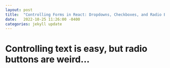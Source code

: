 ```yaml
---
layout: post
title:  "Controlling Forms in React: Dropdowns, Checkboxes, and Radio Buttons"
date:   2022-10-25 11:26:00 -0400
categories: jekyll update
---
```

# Controlling text is easy, but radio buttons are weird...

